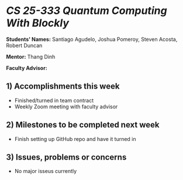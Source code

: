 # *CS 25-333 Quantum Computing With Blockly*

**Students' Names:**
 Santiago Agudelo, Joshua Pomeroy, Steven Acosta, Robert Duncan


**Mentor:**
Thang Dinh

**Faculty Advisor:**

## 1) Accomplishments this week ##
   - Finished/turned in team contract
   - Weekly Zoom meeting with faculty advisor


## 2) Milestones to be completed next week ##
   - Finish setting up GitHub repo and have it turned in

## 3) Issues, problems or concerns ##
   - No major isseus currently
   
   


